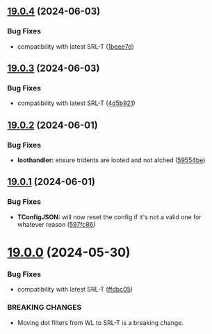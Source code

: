 ## [19.0.4](https://github.com/Torwent/WaspLib/compare/v19.0.3...v19.0.4) (2024-06-03)


### Bug Fixes

* compatibility with latest SRL-T ([1beee7d](https://github.com/Torwent/WaspLib/commit/1beee7d524d1de92df5a554c42b7dd203f97e96c))



## [19.0.3](https://github.com/Torwent/WaspLib/compare/v19.0.2...v19.0.3) (2024-06-03)


### Bug Fixes

* compatibility with latest SRL-T ([4d5b921](https://github.com/Torwent/WaspLib/commit/4d5b92124a92967da5e63f86747e31f83160f34b))



## [19.0.2](https://github.com/Torwent/WaspLib/compare/v19.0.1...v19.0.2) (2024-06-01)


### Bug Fixes

* **loothandler:** ensure tridents are looted and not alched ([59554be](https://github.com/Torwent/WaspLib/commit/59554be6cce433936e4841521e78a194988c8e95))



## [19.0.1](https://github.com/Torwent/WaspLib/compare/v19.0.0...v19.0.1) (2024-06-01)


### Bug Fixes

* **TConfigJSON:** will now reset the config if it's not a valid one for whatever reason ([597fc86](https://github.com/Torwent/WaspLib/commit/597fc8638a5fc250d600ff1a783d466e1787c993))



# [19.0.0](https://github.com/Torwent/WaspLib/compare/v18.6.4...v19.0.0) (2024-05-30)


### Bug Fixes

* compatibility with latest SRL-T ([ffdbc05](https://github.com/Torwent/WaspLib/commit/ffdbc05d3c5f486a77a6c7de2cbcab7c91198278))


### BREAKING CHANGES

* Moving dot filters from WL to SRL-T is a breaking change.



